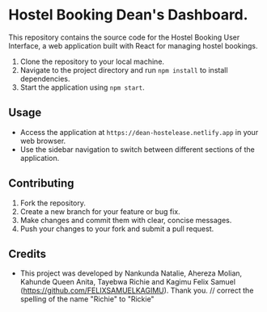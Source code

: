 # Hostel Booking Dean's Dashboard.

This repository contains the source code for the Hostel Booking User Interface, a web application built with React for managing hostel bookings.

1. Clone the repository to your local machine.
2. Navigate to the project directory and run `npm install` to install dependencies.
3. Start the application using `npm start`.

## Usage

- Access the application at `https://dean-hostelease.netlify.app` in your web browser.
- Use the sidebar navigation to switch between different sections of the application.

## Contributing

1. Fork the repository.
2. Create a new branch for your feature or bug fix.
3. Make changes and commit them with clear, concise messages.
4. Push your changes to your fork and submit a pull request.

## Credits

- This project was developed by Nankunda Natalie, Ahereza Molian, Kahunde Queen Anita, Tayebwa Richie and Kagimu Felix Samuel (https://github.com/FELIXSAMUELKAGIMU).
Thank you.
// correct the spelling of the name "Richie" to "Rickie" 
